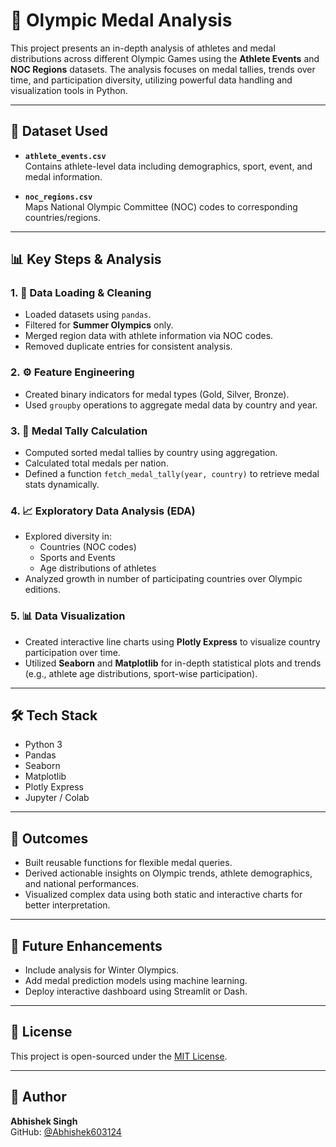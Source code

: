 # 🏅 Olympic Medal Analysis

This project presents an in-depth analysis of athletes and medal distributions across different Olympic Games using the **Athlete Events** and **NOC Regions** datasets. The analysis focuses on medal tallies, trends over time, and participation diversity, utilizing powerful data handling and visualization tools in Python.

---

## 📁 Dataset Used

- **`athlete_events.csv`**  
  Contains athlete-level data including demographics, sport, event, and medal information.

- **`noc_regions.csv`**  
  Maps National Olympic Committee (NOC) codes to corresponding countries/regions.

---

## 📊 Key Steps & Analysis

### 1. 🔄 Data Loading & Cleaning
- Loaded datasets using `pandas`.
- Filtered for **Summer Olympics** only.
- Merged region data with athlete information via NOC codes.
- Removed duplicate entries for consistent analysis.

### 2. ⚙️ Feature Engineering
- Created binary indicators for medal types (Gold, Silver, Bronze).
- Used `groupby` operations to aggregate medal data by country and year.

### 3. 🥇 Medal Tally Calculation
- Computed sorted medal tallies by country using aggregation.
- Calculated total medals per nation.
- Defined a function `fetch_medal_tally(year, country)` to retrieve medal stats dynamically.

### 4. 📈 Exploratory Data Analysis (EDA)
- Explored diversity in:
  - Countries (NOC codes)
  - Sports and Events
  - Age distributions of athletes
- Analyzed growth in number of participating countries over Olympic editions.

### 5. 📊 Data Visualization
- Created interactive line charts using **Plotly Express** to visualize country participation over time.
- Utilized **Seaborn** and **Matplotlib** for in-depth statistical plots and trends (e.g., athlete age distributions, sport-wise participation).

---

## 🛠️ Tech Stack

- Python 3
- Pandas
- Seaborn
- Matplotlib
- Plotly Express
- Jupyter / Colab

---

## 📌 Outcomes

- Built reusable functions for flexible medal queries.
- Derived actionable insights on Olympic trends, athlete demographics, and national performances.
- Visualized complex data using both static and interactive charts for better interpretation.

---

## 🚀 Future Enhancements

- Include analysis for Winter Olympics.
- Add medal prediction models using machine learning.
- Deploy interactive dashboard using Streamlit or Dash.

---

## 📄 License

This project is open-sourced under the [MIT License](LICENSE).

---

## 👤 Author

**Abhishek Singh**  
GitHub: [@Abhishek603124](https://github.com/Abhishek603124)
